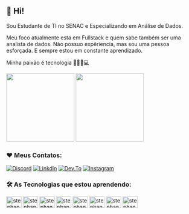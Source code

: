 ## 👩 Hi!
 
Sou Estudante de TI no SENAC e Especializando em Análise de Dados.

Meu foco atualmente esta em Fullstack e quem sabe também ser uma analista de dados. Não possuo expêriencia, mas sou uma pessoa esforçada. E sempre estou em constante aprendizado. 

Minha paixão é tecnologia 👩🏻‍💻💻 

<div>
  <img height="180em" src="https://github-readme-stats.vercel.app/api?username=stephaniefv&show_icons=true&theme=tokyonight"/>
  <img height="180em" src="https://github-readme-stats.vercel.app/api/top-langs/?username=stephaniefv&layout=compact&theme=tokyonight"/>
</div>

### ❤️ Meus Contatos:

[![Discord](https://img.shields.io/badge/Discord-7289DA?style=for-the-badge&logo=discord&logoColor=white)](https://discord.gg/n9KBKHPA3H)
[![Linkdin](https://img.shields.io/badge/LinkedIn-0077B5?style=for-the-badge&logo=linkedin&logoColor=white)](https://www.linkedin.com/in/stephaniefv/)
[![Dev.To](https://img.shields.io/badge/dev.to-0A0A0A?style=for-the-badge&logo=dev.to&logoColor=white)](https://dev.to/settings/profile)
[![Instagram](https://img.shields.io/badge/Instagram-E4405F?style=for-the-badge&logo=instagram&logoColor=white)](https://www.instagram.com/stephaniefv/)

### 🛠️ As Tecnologias que estou aprendendo:

<div>
 
<img align="center" alt="stephanie-linkedin" height="30" width="40" src="https://cdn.jsdelivr.net/gh/devicons/devicon/icons/linkedin/linkedin-original.svg" />         
<img align="center" alt="stephanie-html" height="30" width="40" src="https://cdn.jsdelivr.net/gh/devicons/devicon/icons/html5/html5-original.svg"/>
<img align="center" alt="stephanie-css" height="30" width="40" src="https://cdn.jsdelivr.net/gh/devicons/devicon/icons/css3/css3-original.svg"/>
<img align="center" alt="stephanie-wp" height="30" width="40" src="https://cdn.jsdelivr.net/gh/devicons/devicon/icons/wordpress/wordpress-plain-wordmark.svg"/>
<img align="center" alt="stephanie-js" height="30" width="40" src="https://cdn.jsdelivr.net/gh/devicons/devicon/icons/javascript/javascript-original.svg"/>
<img align="center" alt="stephanie-php" height="30" width="40" src="https://cdn.jsdelivr.net/gh/devicons/devicon/icons/php/php-plain.svg"/>
<img align="center" alt="stephanie-python" height="30" width="40" src="https://cdn.jsdelivr.net/gh/devicons/devicon/icons/python/python-original.svg"/>
<img align="center" alt="stephanie-postgre" height="30" width="40" src="https://cdn.jsdelivr.net/gh/devicons/devicon/icons/postgresql/postgresql-original.svg"/>
          
 
          




</div>
  
          
          
          
          
